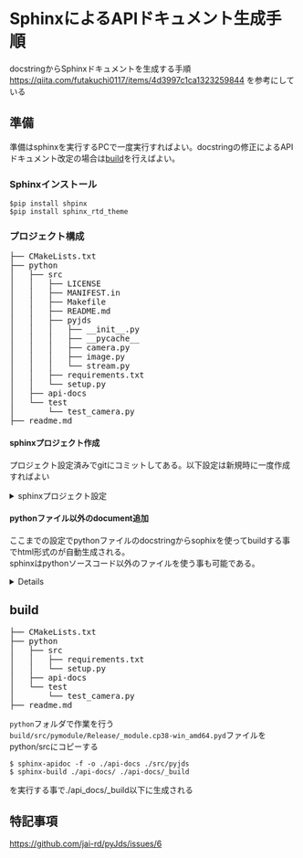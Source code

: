 

# SphinxによるAPIドキュメント生成手順

docstringからSphinxドキュメントを生成する手順  
https://qiita.com/futakuchi0117/items/4d3997c1ca1323259844
を参考にしている

## 準備

準備はsphinxを実行するPCで一度実行すればよい。docstringの修正によるAPIドキュメント改定の場合は[build](https://github.com/jai-rd/pyJds/edit/develop/docs/sphinx.md#build)を行えばよい。

### Sphinxインストール

```
$pip install shpinx
$pip install sphinx_rtd_theme
```

### プロジェクト構成
<pre>
├── CMakeLists.txt
├── python
│   ├── src
│   │   ├── LICENSE
│   │   ├── MANIFEST.in
│   │   ├── Makefile
│   │   ├── README.md
│   │   ├── pyjds
│   │   │   ├── __init__.py
│   │   │   ├── __pycache__
│   │   │   ├── camera.py
│   │   │   ├── image.py
│   │   │   └── stream.py
│   │   ├── requirements.txt
│   │   └── setup.py
│   ├── api-docs
│   └── test
│       └── test_camera.py
├── readme.md
</pre>

#### sphinxプロジェクト作成
プロジェクト設定済みでgitにコミットしてある。以下設定は新規時に一度作成すればよい
<details>
<summary>sphinxプロジェクト設定</summary>
	
pyjds/python/src以下のpyファイルからドキュメントを作成する
	

* sphinx-quickstart

  python配下のapi-docsに生成する

  ```bash
  $ mkdir api-docs
  $ sphinx-quickstart api-docs
  ```

  sphinx-quickstart実行すると以下構成でファイルが生成される

  <pre>
  .
  ├── PythonApplication1
  │   ├── PythonApplication1.py
  │   └── PythonApplication1.pyproj
  ├── api-docs
  │   ├── Makefile
  │   ├── _build
  │   ├── _static
  │   ├── _templates
  │   ├── conf.py
  │   ├── index.rst
  │   └── make.bat
  ├── src
  </pre>

* conf.py編集

  api-docs/conf.pyの以下コメント部分を有効にする

  ```python
  import os
  import sys
  sys.path.insert(0, os.path.abspath('../src'))
  ```

  * 拡張機能設定

    pythonコードのdocstringから作成するためconf.pyのextensionsに以下設定を追加

    ```python
    extensions = ['sphinx.ext.autodoc', 'sphinx.ext.napoleon']
    ```

    `sphinx.ext.autodoc`  はdocstringを自動的に読み込むための拡張機能．

    `sphinx.ext.napoleon` はNumpyスタイルかGoogleスタイルのdocstringをパースするための拡張機能です．

* index.rst編集

  トップページに表示するmoduleをapi-docs/index.rstに追加

  ```reStructuredText
  Welcome to pyjds's documentation!
  =================================
  
  .. toctree::
     :maxdepth: 2
     :caption: Contents:
  
     pyjds
  ```

  
#### theme変更
  defaultテーマは見難いのでsphinx_rtd_themeに変更する

* conf.py修正
	```
	html_theme = "sphinx_rtd_theme"
	```
</details>

#### pythonファイル以外のdocument追加
ここまでの設定でpythonファイルのdocstringからsophixを使ってbuildする事でhtml形式のが自動生成される。  
sphinxはpythonソースコード以外のファイルを使う事も可能である。

<details>
<summaryreStructuredText書式のファイルを追加する手順</summary>
	
#### reStructuredText書式のファイルを追加
sphinxはreStructuredText書式を利用している
ここではtop.rstを以下記載する

* top.rst
```
=====================
セクション(レベル１)
=====================

レベル２
========

レベル３
--------

レベル４
^^^^^^^^
```

* index.rst
topを追加
```
.. toctree::
   :maxdepth: 2
   :caption: Contents:

   top
   pyjds
```

</details>

## build
<pre>
├── CMakeLists.txt
├── python
│   ├── src
│   │   ├── requirements.txt
│   │   └── setup.py
│   ├── api-docs
│   └── test
│       └── test_camera.py
├── readme.md
</pre>

`python`フォルダで作業を行う  
`build/src/pymodule/Release/_module.cp38-win_amd64.pyd`ファイルをpython/srcにコピーする
```
$ sphinx-apidoc -f -o ./api-docs ./src/pyjds
$ sphinx-build ./api-docs/ ./api-docs/_build
```
を実行する事で./api_docs/_build以下に生成される

## 特記事項

https://github.com/jai-rd/pyJds/issues/6
